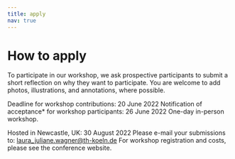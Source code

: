 ```yaml
---
title: apply
nav: true
---
```


# How to apply

To participate in our workshop, we ask prospective participants to submit a short reflection on why they want to participate. 
You are welcome to add photos, illustrations, and annotations, where possible.

Deadline for workshop contributions: 20 June 2022
Notification of acceptance* for workshop participants: 26 June 2022
One-day in-person workshop. 

Hosted in Newcastle, UK: 30 August 2022
Please e-mail your submissions to: laura_juliane.wagner@th-koeln.de
For workshop registration and costs, please see the conference website.
